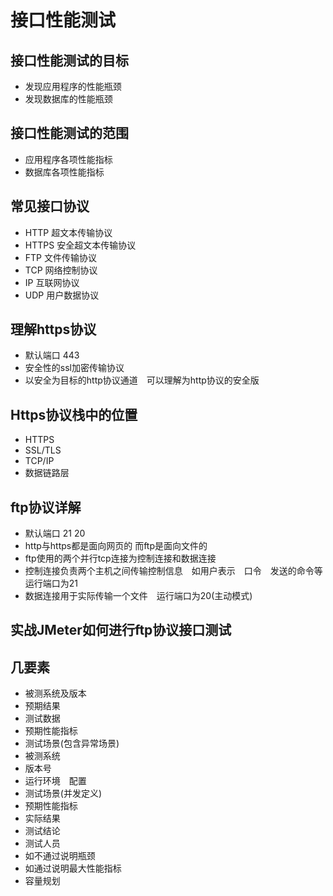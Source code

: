 # 接口性能测试

## 接口性能测试的目标
* 发现应用程序的性能瓶颈
* 发现数据库的性能瓶颈

## 接口性能测试的范围
* 应用程序各项性能指标
* 数据库各项性能指标

## 常见接口协议
* HTTP 超文本传输协议
* HTTPS 安全超文本传输协议
* FTP 文件传输协议
* TCP 网络控制协议
* IP 互联网协议
* UDP 用户数据协议

## 理解https协议
* 默认端口 443
* 安全性的ssl加密传输协议
* 以安全为目标的http协议通道　可以理解为http协议的安全版

## Https协议栈中的位置
* HTTPS
* SSL/TLS
* TCP/IP
* 数据链路层

## ftp协议详解
* 默认端口 21 20
* http与https都是面向网页的 而ftp是面向文件的
* ftp使用的两个并行tcp连接为控制连接和数据连接
* 控制连接负责两个主机之间传输控制信息　如用户表示　口令　发送的命令等　运行端口为21
* 数据连接用于实际传输一个文件　运行端口为20(主动模式)

## 实战JMeter如何进行ftp协议接口测试

## 几要素
* 被测系统及版本
* 预期结果
* 测试数据
* 预期性能指标
* 测试场景(包含异常场景)
* 被测系统
* 版本号
* 运行环境　配置
* 测试场景(并发定义)
* 预期性能指标
* 实际结果
* 测试结论
* 测试人员
* 如不通过说明瓶颈
* 如通过说明最大性能指标
* 容量规划